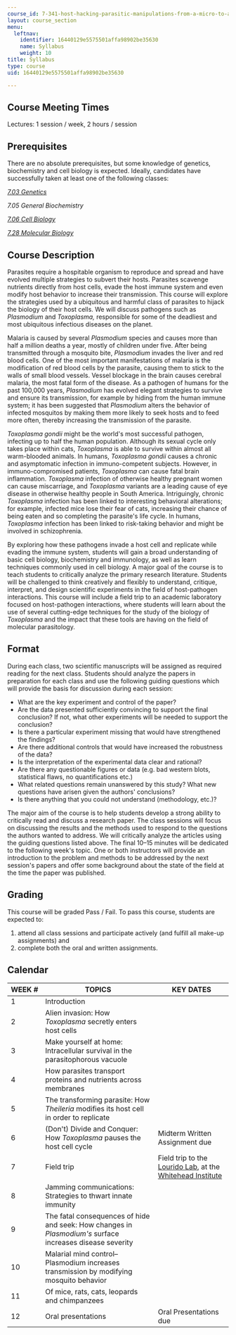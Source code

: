 ```yaml
---
course_id: 7-341-host-hacking-parasitic-manipulations-from-a-micro-to-a-macroscopic-scale-fall-2016
layout: course_section
menu:
  leftnav:
    identifier: 16440129e5575501affa98902be35630
    name: Syllabus
    weight: 10
title: Syllabus
type: course
uid: 16440129e5575501affa98902be35630

---
```


Course Meeting Times
--------------------

Lectures: 1 session / week, 2 hours / session

Prerequisites
-------------

There are no absolute prerequisites, but some knowledge of genetics, biochemistry and cell biology is expected. Ideally, candidates have successfully taken at least one of the following classes:

[_7.03 Genetics_](/courses/7-03-genetics-fall-2004/)

_7.05 General Biochemistry_

[_7.06 Cell Biology_](/courses/7-06-cell-biology-spring-2007/)

[_7.28 Molecular Biology_](/courses/7-28-molecular-biology-spring-2005/)

Course Description
------------------

Parasites require a hospitable organism to reproduce and spread and have evolved multiple strategies to subvert their hosts. Parasites scavenge nutrients directly from host cells, evade the host immune system and even modify host behavior to increase their transmission. This course will explore the strategies used by a ubiquitous and harmful class of parasites to hijack the biology of their host cells. We will discuss pathogens such as _Plasmodium_ and _Toxoplasma,_ responsible for some of the deadliest and most ubiquitous infectious diseases on the planet.

Malaria is caused by several _Plasmodium_ species and causes more than half a million deaths a year, mostly of children under five. After being transmitted through a mosquito bite, _Plasmodium_ invades the liver and red blood cells. One of the most important manifestations of malaria is the modification of red blood cells by the parasite, causing them to stick to the walls of small blood vessels. Vessel blockage in the brain causes cerebral malaria, the most fatal form of the disease. As a pathogen of humans for the past 100,000 years, _Plasmodium_ has evolved elegant strategies to survive and ensure its transmission, for example by hiding from the human immune system; it has been suggested that _Plasmodium_ alters the behavior of infected mosquitos by making them more likely to seek hosts and to feed more often, thereby increasing the transmission of the parasite.

_Toxoplasma gondii_ might be the world's most successful pathogen, infecting up to half the human population. Although its sexual cycle only takes place within cats, _Toxoplasma_ is able to survive within almost all warm-blooded animals. In humans, _Toxoplasma gondii_ causes a chronic and asymptomatic infection in immuno-competent subjects. However, in immuno-compromised patients, _Toxoplasma_ can cause fatal brain inflammation. _Toxoplasma_ infection of otherwise healthy pregnant women can cause miscarriage, and _Toxoplasma_ variants are a leading cause of eye disease in otherwise healthy people in South America. Intriguingly, chronic _Toxoplasma_ infection has been linked to interesting behavioral alterations; for example, infected mice lose their fear of cats, increasing their chance of being eaten and so completing the parasite's life cycle. In humans, _Toxoplasma_ infection has been linked to risk-taking behavior and might be involved in schizophrenia.

By exploring how these pathogens invade a host cell and replicate while evading the immune system, students will gain a broad understanding of basic cell biology, biochemistry and immunology, as well as learn techniques commonly used in cell biology. A major goal of the course is to teach students to critically analyze the primary research literature. Students will be challenged to think creatively and flexibly to understand, critique, interpret, and design scientific experiments in the field of host-pathogen interactions. This course will include a field trip to an academic laboratory focused on host-pathogen interactions, where students will learn about the use of several cutting-edge techniques for the study of the biology of _Toxoplasma_ and the impact that these tools are having on the field of molecular parasitology.

Format
------

During each class, two scientific manuscripts will be assigned as required reading for the next class. Students should analyze the papers in preparation for each class and use the following guiding questions which will provide the basis for discussion during each session:

*   What are the key experiment and control of the paper?
*   Are the data presented sufficiently convincing to support the final conclusion? If not, what other experiments will be needed to support the conclusion?
*   Is there a particular experiment missing that would have strengthened the findings?
*   Are there additional controls that would have increased the robustness of the data?
*   Is the interpretation of the experimental data clear and rational?
*   Are there any questionable figures or data (e.g. bad western blots, statistical flaws, no quantifications etc.)
*   What related questions remain unanswered by this study? What new questions have arisen given the authors' conclusions?
*   Is there anything that you could not understand (methodology, etc.)?

The major aim of the course is to help students develop a strong ability to critically read and discuss a research paper. The class sessions will focus on discussing the results and the methods used to respond to the questions the authors wanted to address. We will critically analyze the articles using the guiding questions listed above. The final 10–15 minutes will be dedicated to the following week's topic. One or both instructors will provide an introduction to the problem and methods to be addressed by the next session's papers and offer some background about the state of the field at the time the paper was published.

Grading
-------

This course will be graded Pass / Fail. To pass this course, students are expected to:

1.  attend all class sessions and participate actively (and fulfill all make-up assignments) and
2.  complete both the oral and written assignments.

Calendar
--------

| WEEK # | TOPICS | KEY DATES |
| --- | --- | --- |
| 1 | Introduction | &nbsp; |
| 2 | Alien invasion: How _Toxoplasma_ secretly enters host cells | &nbsp; |
| 3 | Make yourself at home: Intracellular survival in the parasitophorous vacuole | &nbsp; |
| 4 | How parasites transport proteins and nutrients across membranes | &nbsp; |
| 5 | The transforming parasite: How _Theileria_ modifies its host cell in order to replicate | &nbsp; |
| 6 | (Don't) Divide and Conquer: How _Toxoplasma_ pauses the host cell cycle | Midterm Written Assignment due |
| 7 | Field trip | Field trip to the [Lourido Lab](http://louridolab.wi.mit.edu/), at the [Whitehead Institute](http://wi.mit.edu/) |
| 8 | Jamming communications: Strategies to thwart innate immunity | &nbsp; |
| 9 | The fatal consequences of hide and seek: How changes in _Plasmodium's_ surface increases disease severity | &nbsp; |
| 10 | Malarial mind control–Plasmodium increases transmission by modifying mosquito behavior | &nbsp; |
| 11 | Of mice, rats, cats, leopards and chimpanzees | &nbsp; |
| 12 | Oral presentations | Oral Presentations due